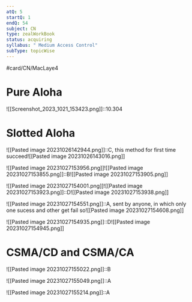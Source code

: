 ```yaml
---
atQ: 5
startQ: 1
endQ: 54
subject: CN
type: zealWorkBook
status: acquiring
syllabus: " Medium Access Control"
subType: topicWise
---
```

#card/CN/MacLaye4

# Pure Aloha 
![[Screenshot_2023_1021_153423.png]]::10.304

# Slotted Aloha
![[Pasted image 20231026142944.png]]::C, this method for first time succeed![[Pasted image 20231026143016.png]]

![[Pasted image 20231027153956.png]]![[Pasted image 20231027153855.png]]::B![[Pasted image 20231027153905.png]]


![[Pasted image 20231027154001.png]]![[Pasted image 20231027153923.png]]::D![[Pasted image 20231027153938.png]]


![[Pasted image 20231027154551.png]]::A, sent by anyone, in which only one sucess and other get fail so![[Pasted image 20231027154608.png]]


![[Pasted image 20231027154935.png]]::D![[Pasted image 20231027154945.png]]

# CSMA/CD and CSMA/CA
![[Pasted image 20231027155022.png]]::B

![[Pasted image 20231027155049.png]]::A

![[Pasted image 20231027155214.png]]::A

